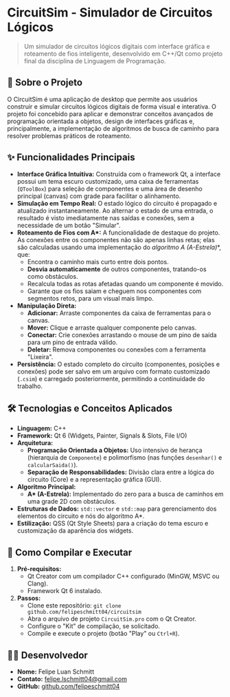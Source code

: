 # CircuitSim - Simulador de Circuitos Lógicos
> Um simulador de circuitos lógicos digitais com interface gráfica e roteamento de fios inteligente, desenvolvido em C++/Qt como projeto final da disciplina de Linguagem de Programação.

## 📜 Sobre o Projeto

O CircuitSim é uma aplicação de desktop que permite aos usuários construir e simular circuitos lógicos digitais de forma visual e interativa. O projeto foi concebido para aplicar e demonstrar conceitos avançados de programação orientada a objetos, design de interfaces gráficas e, principalmente, a implementação de algoritmos de busca de caminho para resolver problemas práticos de roteamento.

## ✨ Funcionalidades Principais

* **Interface Gráfica Intuitiva:** Construída com o framework Qt, a interface possui um tema escuro customizado, uma caixa de ferramentas (`QToolBox`) para seleção de componentes e uma área de desenho principal (canvas) com grade para facilitar o alinhamento.
* **Simulação em Tempo Real:** O estado lógico do circuito é propagado e atualizado instantaneamente. Ao alternar o estado de uma entrada, o resultado é visto imediatamente nas saídas e conexões, sem a necessidade de um botão "Simular".
* **Roteamento de Fios com A\*:** A funcionalidade de destaque do projeto. As conexões entre os componentes não são apenas linhas retas; elas são calculadas usando uma implementação do **algoritmo A* (A-Estrela)**, que:
    * Encontra o caminho mais curto entre dois pontos.
    * **Desvia automaticamente** de outros componentes, tratando-os como obstáculos.
    * Recalcula todas as rotas afetadas quando um componente é movido.
    * Garante que os fios saiam e cheguem nos componentes com segmentos retos, para um visual mais limpo.
* **Manipulação Direta:**
    * **Adicionar:** Arraste componentes da caixa de ferramentas para o canvas.
    * **Mover:** Clique e arraste qualquer componente pelo canvas.
    * **Conectar:** Crie conexões arrastando o mouse de um pino de saída para um pino de entrada válido.
    * **Deletar:** Remova componentes ou conexões com a ferramenta "Lixeira".
* **Persistência:** O estado completo do circuito (componentes, posições e conexões) pode ser salvo em um arquivo com formato customizado (`.csim`) e carregado posteriormente, permitindo a continuidade do trabalho.

## 🛠️ Tecnologias e Conceitos Aplicados

* **Linguagem:** C++
* **Framework:** Qt 6 (Widgets, Painter, Signals & Slots, File I/O)
* **Arquitetura:**
    * **Programação Orientada a Objetos:** Uso intensivo de herança (hierarquia de `Componente`) e polimorfismo (nas funções `desenhar()` e `calcularSaida()`).
    * **Separação de Responsabilidades:** Divisão clara entre a lógica do circuito (Core) e a representação gráfica (GUI).
* **Algoritmo Principal:**
    * **A\* (A-Estrela):** Implementado do zero para a busca de caminhos em uma grade 2D com obstáculos.
* **Estruturas de Dados:** `std::vector` e `std::map` para gerenciamento dos elementos do circuito e nós do algoritmo A*.
* **Estilização:** QSS (Qt Style Sheets) para a criação do tema escuro e customização da aparência dos widgets.

## 🚀 Como Compilar e Executar

1.  **Pré-requisitos:**
    * Qt Creator com um compilador C++ configurado (MinGW, MSVC ou Clang).
    * Framework Qt 6 instalado.
2.  **Passos:**
    * Clone este repositório: `git clone github.com/felipeschmitt04/circuitsim`
    * Abra o arquivo de projeto `CircuitSim.pro` com o Qt Creator.
    * Configure o "Kit" de compilação, se solicitado.
    * Compile e execute o projeto (botão "Play" ou `Ctrl+R`).

## 👨‍💻 Desenvolvedor

* **Nome:** Felipe Luan Schmitt
* **Contato:** felipe.lschmitt04@gmail.com
* **GitHub:** [github.com/felipeschmitt04](https://github.com/felipeschmitt04)

